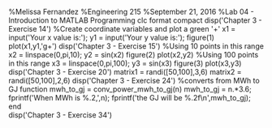 %Melissa Fernandez 
%Engineering 215 
%September 21, 2016
%Lab 04 - Introduction to MATLAB Programming
clc
format compact
disp('Chapter 3 - Exercise 14')
    %Create coordinate variables and plot a green '+'
    x1 = input('Your x value is:');
    y1 = input('Your y value is:');
    figure(1)
    plot(x1,y1,'g+')
disp('Chapter 3 - Exercise 15')
    %Using 10 points in this range
    x2 = linspace(0,pi,10);
    y2 = sin(x2)
    figure(2)
    plot(x2,y2)
    %Using 100 points in this range
    x3 = linspace(0,pi,100);
    y3 = sin(x3)
    figure(3)
    plot(x3,y3)
disp('Chapter 3 - Exercise 20')
    matrix1 = randi([50,100],3,6)
    matrix2 = randi([50,100],2,6)
disp('Chapter 3 - Exercise 24')
    %converts from MWh to GJ
    function mwh_to_gj = conv_power_mwh_to_gj(n)
    mwh_to_gj = n.*3.6;
    fprintf('When MWh is %.2,',n);
    fprintf('the GJ will be %.2f\n',mwh_to_gj);
    end   
disp('Chapter 3 - Exercise 34')
